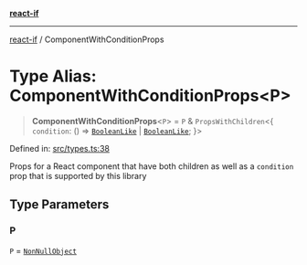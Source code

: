 [**react-if**](../README.md)

***

[react-if](../globals.md) / ComponentWithConditionProps

# Type Alias: ComponentWithConditionProps\<P\>

> **ComponentWithConditionProps**\<`P`\> = `P` & `PropsWithChildren`\<\{ `condition`: () => [`BooleanLike`](BooleanLike.md) \| [`BooleanLike`](BooleanLike.md); \}\>

Defined in: [src/types.ts:38](https://github.com/romac/react-if/blob/7939a8e6f1b1b20a40a2d6c0a920e63e1b5f48e7/src/types.ts#L38)

Props for a React component that have both children
as well as a `condition` prop that is supported by this library

## Type Parameters

### P

`P` = [`NonNullObject`](NonNullObject.md)
